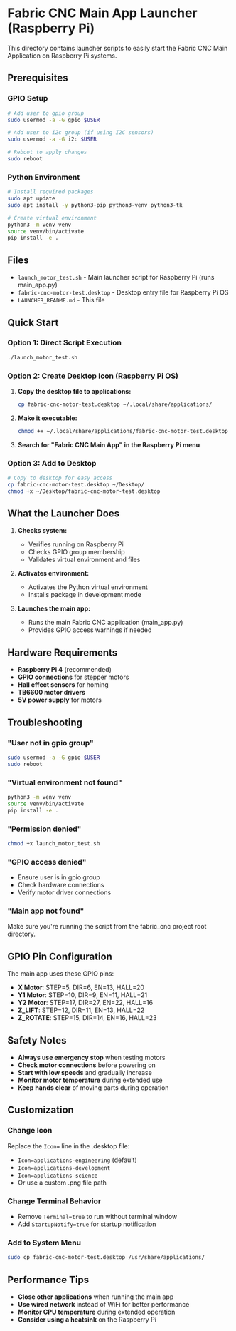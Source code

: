 # Fabric CNC Main App Launcher (Raspberry Pi)

This directory contains launcher scripts to easily start the Fabric CNC Main Application on Raspberry Pi systems.

## Prerequisites

### GPIO Setup
```bash
# Add user to gpio group
sudo usermod -a -G gpio $USER

# Add user to i2c group (if using I2C sensors)
sudo usermod -a -G i2c $USER

# Reboot to apply changes
sudo reboot
```

### Python Environment
```bash
# Install required packages
sudo apt update
sudo apt install -y python3-pip python3-venv python3-tk

# Create virtual environment
python3 -m venv venv
source venv/bin/activate
pip install -e .
```

## Files

- `launch_motor_test.sh` - Main launcher script for Raspberry Pi (runs main_app.py)
- `fabric-cnc-motor-test.desktop` - Desktop entry file for Raspberry Pi OS
- `LAUNCHER_README.md` - This file

## Quick Start

### Option 1: Direct Script Execution
```bash
./launch_motor_test.sh
```

### Option 2: Create Desktop Icon (Raspberry Pi OS)

1. **Copy the desktop file to applications:**
   ```bash
   cp fabric-cnc-motor-test.desktop ~/.local/share/applications/
   ```

2. **Make it executable:**
   ```bash
   chmod +x ~/.local/share/applications/fabric-cnc-motor-test.desktop
   ```

3. **Search for "Fabric CNC Main App" in the Raspberry Pi menu**

### Option 3: Add to Desktop
```bash
# Copy to desktop for easy access
cp fabric-cnc-motor-test.desktop ~/Desktop/
chmod +x ~/Desktop/fabric-cnc-motor-test.desktop
```

## What the Launcher Does

1. **Checks system:**
   - Verifies running on Raspberry Pi
   - Checks GPIO group membership
   - Validates virtual environment and files

2. **Activates environment:**
   - Activates the Python virtual environment
   - Installs package in development mode

3. **Launches the main app:**
   - Runs the main Fabric CNC application (main_app.py)
   - Provides GPIO access warnings if needed

## Hardware Requirements

- **Raspberry Pi 4** (recommended)
- **GPIO connections** for stepper motors
- **Hall effect sensors** for homing
- **TB6600 motor drivers**
- **5V power supply** for motors

## Troubleshooting

### "User not in gpio group"
```bash
sudo usermod -a -G gpio $USER
sudo reboot
```

### "Virtual environment not found"
```bash
python3 -m venv venv
source venv/bin/activate
pip install -e .
```

### "Permission denied"
```bash
chmod +x launch_motor_test.sh
```

### "GPIO access denied"
- Ensure user is in gpio group
- Check hardware connections
- Verify motor driver connections

### "Main app not found"
Make sure you're running the script from the fabric_cnc project root directory.

## GPIO Pin Configuration

The main app uses these GPIO pins:

- **X Motor**: STEP=5, DIR=6, EN=13, HALL=20
- **Y1 Motor**: STEP=10, DIR=9, EN=11, HALL=21
- **Y2 Motor**: STEP=17, DIR=27, EN=22, HALL=16
- **Z_LIFT**: STEP=12, DIR=11, EN=13, HALL=22
- **Z_ROTATE**: STEP=15, DIR=14, EN=16, HALL=23

## Safety Notes

- **Always use emergency stop** when testing motors
- **Check motor connections** before powering on
- **Start with low speeds** and gradually increase
- **Monitor motor temperature** during extended use
- **Keep hands clear** of moving parts during operation

## Customization

### Change Icon
Replace the `Icon=` line in the .desktop file:
- `Icon=applications-engineering` (default)
- `Icon=applications-development`
- `Icon=applications-science`
- Or use a custom .png file path

### Change Terminal Behavior
- Remove `Terminal=true` to run without terminal window
- Add `StartupNotify=true` for startup notification

### Add to System Menu
```bash
sudo cp fabric-cnc-motor-test.desktop /usr/share/applications/
```

## Performance Tips

- **Close other applications** when running the main app
- **Use wired network** instead of WiFi for better performance
- **Monitor CPU temperature** during extended operation
- **Consider using a heatsink** on the Raspberry Pi 
